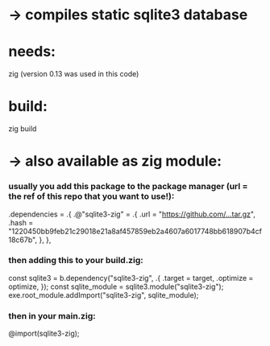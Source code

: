 # -> compiles static sqlite3 database

# needs:

zig (version 0.13 was used in this code)

# build:

zig build

# -> also available as zig module:

### usually you add this package to the package manager (url = the ref of this repo that you want to use!):

.dependencies = .{
.@"sqlite3-zig" = .{
.url = "https://github.com/...tar.gz",
.hash = "1220450bb9feb21c29018e21a8af457859eb2a4607a6017748bb618907b4cf18c67b",
},
},

### then adding this to your build.zig:

const sqlite3 = b.dependency("sqlite3-zig", .{
.target = target,
.optimize = optimize,
});
const sqlite_module = sqlite3.module("sqlite3-zig");
exe.root_module.addImport("sqlite3-zig", sqlite_module);

### then in your main.zig:  
@import(sqlite3-zig);
